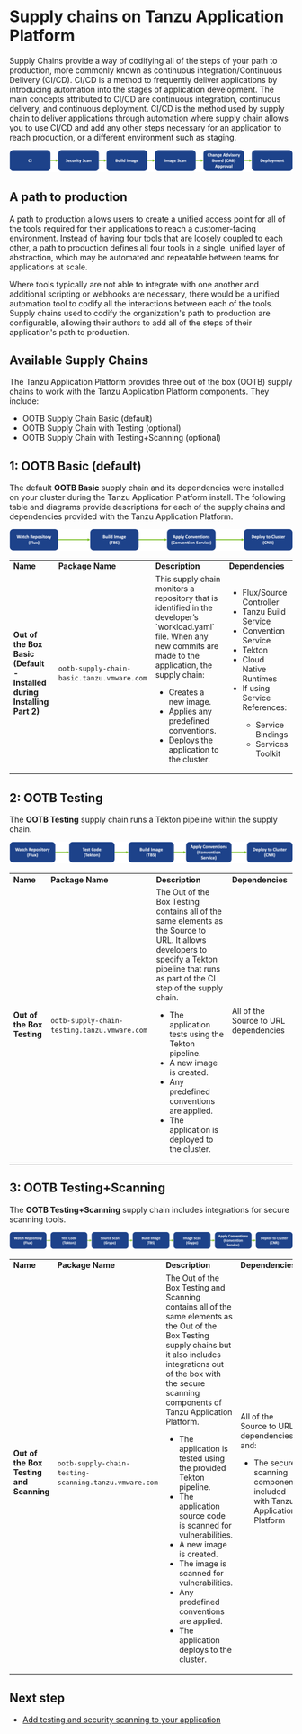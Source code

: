 # Supply chains on Tanzu Application Platform

Supply Chains provide a way of codifying all of the steps of your path to production, more commonly known as continuous integration/Continuous Delivery (CI/CD). CI/CD is a method to frequently deliver applications by introducing automation into the stages of application development. The main concepts attributed to CI/CD are continuous integration, continuous delivery, and continuous deployment. CI/CD is the method used by supply chain to deliver applications through automation where supply chain allows you to use CI/CD and add any other steps necessary for an application to reach production, or a different environment such as staging.

![Diagram depicting a simple path to production: CI to Security Scan to Build Image to Image Scan to CAB Approval to Deployment.](../images/path-to-production-new.png)

## <a id="path-to-prod"></a>A path to production

A path to production allows users to create a unified access point for all of the tools required
for their applications to reach a customer-facing environment.
Instead of having four tools that are loosely coupled to each other, a path to production defines
all four tools in a single, unified layer of abstraction, which may be automated and repeatable between teams for applications at scale.

Where tools typically are not able to integrate with one another and additional scripting or
webhooks are necessary, there would be a unified automation tool to codify all the interactions
between each of the tools.
Supply chains used to codify the organization's path to production are configurable, allowing their
authors to add all of the steps of their application's path to production.

## <a id="avail-supply-chains"></a>Available Supply Chains

The Tanzu Application Platform provides three out of the box (OOTB) supply chains to
work with the Tanzu Application Platform components. They include:

-  OOTB Supply Chain Basic (default)
-  OOTB Supply Chain with Testing (optional)
-  OOTB Supply Chain with Testing+Scanning (optional)

## <a id="OOTB-basic-sc-default"></a>1: **OOTB Basic (default)**

The default **OOTB Basic** supply chain and its dependencies were installed on your cluster during the Tanzu Application Platform install.
The following table and diagrams provide descriptions for each of the supply chains and dependencies provided with the Tanzu Application Platform.

![Diagram depicting the Source-to-URL chain: Watch Repo (Flux) to Build Image (TBS) to Apply Conventions to Deploy to Cluster (CNR).](../images/source-to-url-chain-new.png)

<table>
  <tr>
   <td><strong>Name</strong>
   </td>
   <td><strong>Package Name</strong>
   </td>
   <td><strong>Description</strong>
   </td>
   <td><strong>Dependencies</strong>
   </td>
  </tr>
  <tr>
   <td><strong>Out of the Box Basic (Default - Installed during Installing Part 2)</strong>
   </td>
   <td><code>ootb-supply-chain-basic.tanzu.vmware.com</code>
   </td>
   <td>This supply chain monitors a repository that is identified in the developer’s `workload.yaml` file. When any new commits are made to the application, the supply chain:
<ul>

<li>Creates a new image.

<li>Applies any predefined conventions.

<li>Deploys the application to the cluster.
</li>
</ul>
   </td>
   <td>
<ul>

<li>Flux/Source Controller

<li>Tanzu Build Service

<li>Convention Service

<li>Tekton

<li>Cloud Native Runtimes
<li>If using Service References:
   </li>
<ul>
<li>Service Bindings
<li>Services Toolkit
   </li>
   </ul>
</ul>
   </td>
  </tr>
</table>

## <a id="OOTB-testing"></a>2: **OOTB Testing**

The **OOTB Testing** supply chain runs a Tekton pipeline within the supply chain.

![Diagram depicting the Source-and-Test-to-URL chain: Watch Repo (Flux) to Test Code (Tekton) to Build Image (TBS) to Apply Conventions to Deploy to Cluster (CNR).](../images/source-and-test-to-url-chain-new.png)

<table>
  <tr>
   <td><strong>Name</strong>
   </td>
   <td><strong>Package Name</strong>
   </td>
   <td><strong>Description</strong>
   </td>
   <td><strong>Dependencies</strong>
   </td>
  </tr>
  <tr>
   <td><strong>Out of the Box Testing</strong>
   </td>
   <td><code>ootb-supply-chain-testing.tanzu.vmware.com</code>
   </td>
   <td>The Out of the Box Testing contains all of the same elements as the Source to URL. It allows developers to specify a Tekton pipeline that runs as part of the CI step of the supply chain.
<ul>

<li>The application tests using the Tekton pipeline.

<li>A new image is created.

<li>Any predefined conventions are applied.

<li>The application is deployed to the cluster.
</li>
</ul>
   </td>
   <td>All of the Source to URL dependencies
<ul>

</ul>
   </td>
  </tr>
</table>

## <a id="OOTB-test-and-scan"></a>3: **OOTB Testing+Scanning**

The **OOTB Testing+Scanning** supply chain includes integrations for secure scanning tools.

![Diagram depicting the Source-and-Test-to-URL chain: Watch Repo (Flux) to Test Code (Tekton) to Build Image (TBS) to Apply Conventions to Deploy to Cluster (CNR).](../images/source-test-scan-to-url-new.png)

<table>
  <tr>
   <td><strong>Name</strong>
   </td>
   <td><strong>Package Name</strong>
   </td>
   <td><strong>Description</strong>
   </td>
   <td><strong>Dependencies</strong>
   </td>
  </tr>
  <tr>
   <td><strong>Out of the Box Testing and Scanning</strong>
   </td>
   <td><code>ootb-supply-chain-testing-scanning.tanzu.vmware.com</code>
   </td>
   <td>The Out of the Box Testing and Scanning contains all of the same elements as the Out of the Box Testing supply chains but it also includes integrations out of the box with the secure scanning components of Tanzu Application Platform.
<ul>

<li>The application is tested using the provided Tekton pipeline.
<li>The application source code is scanned for vulnerabilities.

<li>A new image is created.
<li>The image is scanned for vulnerabilities.

<li>Any predefined conventions are applied.

<li>The application deploys to the cluster.
</li>
</ul>
   </td>
   <td>All of the Source to URL dependencies, and:
<ul>

<li>The secure scanning components included with Tanzu Application Platform
</li>
</ul>
   </td>
  </tr>
</table>

## Next step

- [Add testing and security scanning to your application](add-test-and-security.md.hbs)

